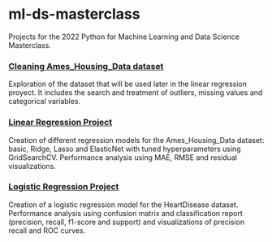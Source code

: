 # ml-ds-masterclass
Projects for the 2022 Python for Machine Learning and Data Science Masterclass. 

### [Cleaning Ames_Housing_Data dataset](cleaning%20Ames_Housing_Data%20dataset.ipynb) 

Exploration of the dataset that will be used later in the linear regression proyect. It includes the search and treatment of outliers, missing values and categorical variables.

### [Linear Regression Project](linear%20regression.ipynb) 

Creation of different regression models for the Ames_Housing_Data dataset: basic, Ridge, Lasso and ElasticNet with tuned hyperparameters using GridSearchCV. Performance analysis using MAE, RMSE and residual visualizations.

### [Logistic Regression Project](logistic%20regression.ipynb) 

Creation of a logistic regression model for the HeartDisease dataset. Performance analysis using confusion matrix and classification report (precision, recall, f1-score and support) and visualizations of precision recall and ROC curves.

